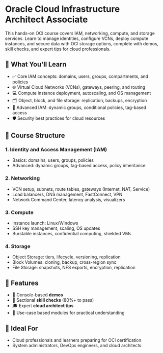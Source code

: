 # Oracle Cloud Infrastructure Architect Associate
This hands-on OCI course covers IAM, networking, compute, and storage services. Learn to manage identities, configure VCNs, deploy compute instances, and secure data with OCI storage options, complete with demos, skill checks, and expert tips for cloud professionals.

## 🚀 What You'll Learn

- ✅ Core IAM concepts: domains, users, groups, compartments, and policies
- 🌐 Virtual Cloud Networks (VCNs), gateways, peering, and routing
- 💻 Compute instance deployment, autoscaling, and OS management
- 🗂️ Object, block, and file storage: replication, backups, encryption
- 🔐 Advanced IAM: dynamic groups, conditional policies, tag-based access
- 🛡️ Security best practices for cloud resources

## 🧠 Course Structure

### 1. Identity and Access Management (IAM)
- Basics: domains, users, groups, policies
- Advanced: dynamic groups, tag-based access, policy inheritance

### 2. Networking
- VCN setup, subnets, route tables, gateways (Internet, NAT, Service)
- Load balancers, DNS management, FastConnect, VPN
- Network Command Center, latency analysis, visualizers

### 3. Compute
- Instance launch: Linux/Windows
- SSH key management, scaling, OS updates
- Burstable instances, confidential computing, shielded VMs

### 4. Storage
- Object Storage: tiers, lifecycle, versioning, replication
- Block Volumes: cloning, backup, cross-region sync
- File Storage: snapshots, NFS exports, encryption, replication

## 🧪 Features

- 🎥 Console-based **demos**
- 🧩 Sectional **skill checks** (80%+ to pass)
- 🎓 Expert **cloud architect tips**
- 🧰 Use-case based modules for practical understanding

## 👤 Ideal For

- Cloud professionals and learners preparing for OCI certification
- System administrators, DevOps engineers, and cloud architects

